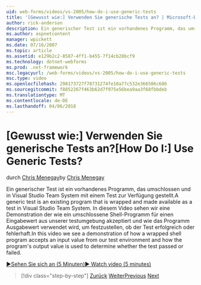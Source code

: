 ```yaml
---
uid: web-forms/videos/vs-2005/how-do-i-use-generic-tests
title: '[Gewusst wie:] Verwenden Sie generische Tests an? | Microsoft-Dokumentation'
author: rick-anderson
description: Ein generischer Test ist ein vorhandenes Programm, das umschlossen und in Visual Studio Team System mit einem Test zur Verfügung gestellt. In diesem Video sehen wir zeigt, wie ein...
ms.author: aspnetcontent
manager: wpickett
ms.date: 07/16/2007
ms.topic: article
ms.assetid: e129b2c2-8587-4ff1-b455-7f14cb28bcf9
ms.technology: dotnet-webforms
ms.prod: .net-framework
msc.legacyurl: /web-forms/videos/vs-2005/how-do-i-use-generic-tests
msc.type: video
ms.openlocfilehash: 298173727f78731274fe10a77c532e366506c686
ms.sourcegitcommit: f8852267f463b62d7f975e56bea9aa3f68fbbdeb
ms.translationtype: MT
ms.contentlocale: de-DE
ms.lasthandoff: 04/06/2018
---
```

<a name="how-do-i-use-generic-tests"></a><span data-ttu-id="dd524-105">[Gewusst wie:] Verwenden Sie generische Tests an?</span><span class="sxs-lookup"><span data-stu-id="dd524-105">[How Do I:] Use Generic Tests?</span></span>
====================
<span data-ttu-id="dd524-106">durch [Chris Menegay](https://twitter.com/CMenegay)</span><span class="sxs-lookup"><span data-stu-id="dd524-106">by [Chris Menegay](https://twitter.com/CMenegay)</span></span>

<span data-ttu-id="dd524-107">Ein generischer Test ist ein vorhandenes Programm, das umschlossen und in Visual Studio Team System mit einem Test zur Verfügung gestellt.</span><span class="sxs-lookup"><span data-stu-id="dd524-107">A generic test is an existing program that is wrapped and made available as a test in Visual Studio Team System.</span></span> <span data-ttu-id="dd524-108">In diesem Video sehen wir eine Demonstration der wie ein umschlossene Shell-Programm für einen Eingabewert aus unserer testumgebung akzeptiert und wie das Programm Ausgabewert verwendet wird, um festzustellen, ob der Test erfolgreich oder fehlerhaft.</span><span class="sxs-lookup"><span data-stu-id="dd524-108">In this video we see a demonstration of how a wrapped shell program accepts an input value from our test environment and how the program's output value is used to determine whether the test passed or failed.</span></span>

[<span data-ttu-id="dd524-109">&#9654;Sehen Sie sich an (5 Minuten)</span><span class="sxs-lookup"><span data-stu-id="dd524-109">&#9654; Watch video (5 minutes)</span></span>](https://channel9.msdn.com/Blogs/ASP-NET-Site-Videos/how-do-i-use-generic-tests)

> [!div class="step-by-step"]
> <span data-ttu-id="dd524-110">[Zurück](how-do-i-enforce-coding-standards-with-code-analysis.md)
> [Weiter](how-do-i-publish-and-analyze-test-results.md)</span><span class="sxs-lookup"><span data-stu-id="dd524-110">[Previous](how-do-i-enforce-coding-standards-with-code-analysis.md)
[Next](how-do-i-publish-and-analyze-test-results.md)</span></span>
